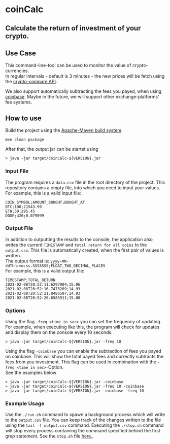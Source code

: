 # coinCalc
## Calculate the return of investment of your crypto.

## Use Case
This command-line-tool can be used to monitor the value of crypto-currencies.    
In regular intervals - default is 3 minutes - the new prices will be fetch using the [crypto-compare API](https://min-api.cryptocompare.com/).   

We also support automatically subtracting the fees you payed, when using [coinbase](https://help.coinbase.com/en/coinbase/trading-and-funding/pricing-and-fees/fees). Maybe in the future, we will support other exchange-platforms' fee systems.

## How to use
Build the project using the [Apache-Maven build system](https://maven.apache.org/).
````
mvn clean package
````
After that, the output jar can be startet using
````
> java -jar target/coinCalc-${VERSION}.jar
````
### Input File
The program requires a `data.csv` file in the root directory of the project.
This repository contains a empty file, into which you need to input your values.  
For example, this is a valid input file:
````csv
COIN_SYMBOL;AMOUNT_BOUGHT;BOUGHT_AT
BTC;100;21543.99
ETH;50;295.45
DOGE;420;0.079099
````
### Output File
In addition to outputting the results to the console, the application also writes the current `TIMESTAMP` and `total return for all coins` to the `output.csv`.
This file is automatically created, when the first pair of values is written.    
The output format is: `yyyy-MM-ddThh:mm:ss.SSSSSSS;FLOAT_TWO_DECIMAL_PLACES`    
For example, this is a valid output file:
````csv
TIMESTAMP;TOTAL_RETURN
2021-02-08T20:52:11.6297904;15.06
2021-02-08T20:52:16.7473269;14.93
2021-02-08T20:52:21.8486597;14.93
2021-02-08T20:52:26.6585911;15.00
````
### Options
Using the flag `-freq <time in sec>` you can set the frequency of updating.
For example, when executing like this, the program will check for updates and display them on the console every 10 seconds.
````
> java -jar target/coinCalc-${VERSION}.jar -freq 10
````
Using the flag `-coinbase` you can enable the subtraction of fees you payed on coinbase. This will show the total payed fees and correctly subtracts the fees from you investment. This flag can be used in combination with the `-freq <time in sec>`-Option.   
See the examples below
````
> java -jar target/coinCalc-${VERSION}.jar -coinbase
> java -jar target/coinCalc-${VERSION}.jar -freq 10 -coinbase
> java -jar target/coinCalc-${VERSION}.jar -coinbase -freq 10
````
### Example Usage

Use the `./run.sh` command to spawn a background process which will write to the `output.csv` file. You can keep track of the changes written to the file using the `tail -f output.csv` command.
Executing the `./stop.sh` command will stop every process containing the command specified behind the first grep statement. See the `stop.sh` file [here.](https://github.com/dumpeldown/coinCalc/blob/main/stop.sh).
